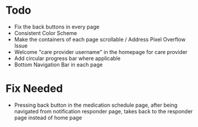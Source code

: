 # Todo

- Fix the back buttons in every page
- Consistent Color Scheme
- Make the containers of each page scrollable / Address Pixel Overflow Issue
- Welcome "care provider username" in the homepage for care provider
- Add circular progress bar where applicable
- Bottom Navigation Bar in each page

# Fix Needed
 - Pressing back button in the medication schedule page, after being navigated from notification responder page, takes back to the responder page instead of home page